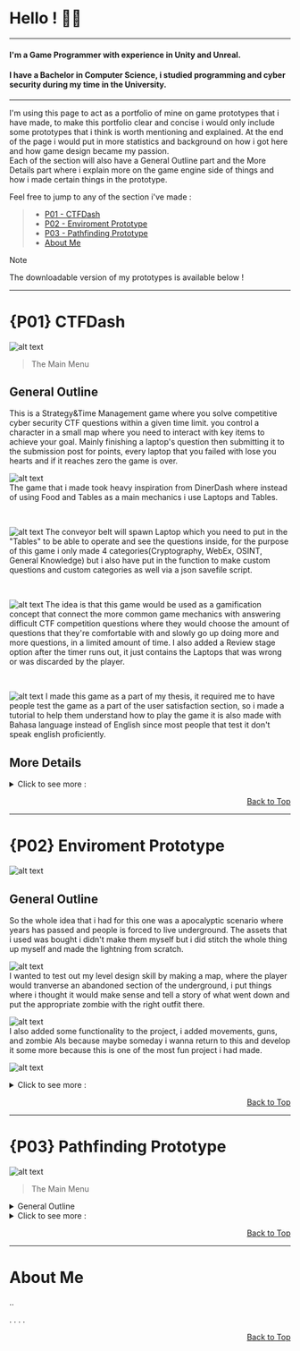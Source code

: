 # Hello ! :space_invader::robot:
---
#### I'm a Game Programmer with experience in Unity and Unreal.
#### I have a Bachelor in Computer Science, i studied programming and cyber security during my time in the University.
---
I'm using this page to act as a portfolio of mine on game prototypes that i have made, to make this portfolio clear and concise i would only include some prototypes that i think is worth mentioning and explained. At the end of the page i would put in more statistics and background on how i got here and how game design became my passion.               
Each of the section will also have a General Outline part and the More Details part where i explain more on the game engine side of things and how i made certain things in the prototype.

Feel free to jump to any of the section i've made :   
>- [P01 - CTFDash](#p01-ctfdash)
>- [P02 - Enviroment Prototype](#p02-enviroment-prototype)
>- [P03 - Pathfinding Prototype](#p03-pathfinding-prototype)  
>- [About Me](#about-me)

> [!NOTE]
> The downloadable version of my prototypes is available below !

---                 

# {P01} CTFDash
![alt text](https://github.com/stephanleyherman/imagedumprepo/blob/main/p01-i1.png)
> The Main Menu       
                      
## General Outline               
This is a Strategy&Time Management game where you solve competitive cyber security CTF questions within a given time limit. you control a character in a small map where you need to interact with key items to achieve your goal. Mainly finishing a laptop's question then submitting it to the submission post for points, every laptop that you failed with lose you hearts and if it reaches zero the game is over.
<br>        
               
<!-- Diner Dash Image Here -->
![alt text](https://github.com/stephanleyherman/imagedumprepo/blob/main/p01-i2.png)             
The game that i made took heavy inspiration from DinerDash where instead of using Food and Tables as a main mechanics i use Laptops and Tables.
               
<br>        
               
<!-- Show table, laptop and the conveyor belt-->
![alt text](https://github.com/stephanleyherman/imagedumprepo/blob/main/p01-i3.png)
The conveyor belt will spawn Laptop which you need to put in the "Tables" to be able to operate and see the questions inside, for the purpose of this game i only made 4 categories(Cryptography, WebEx, OSINT, General Knowledge) but i also have put in the function to make custom questions and custom categories as well via a json savefile script.
               
<br>          
           
<!-- Select amount of questions -->
![alt text](https://github.com/stephanleyherman/imagedumprepo/blob/main/p01-i4.png)
The idea is that this game would be used as a gamification concept that connect the more common game mechanics with answering difficult CTF competition questions where they would choose the amount of questions that they're comfortable with and slowly go up doing more and more questions, in a limited amount of time. I also added a Review stage option after the timer runs out, it just contains the Laptops that was wrong or was discarded by the player.
               
<br>         
           
<!-- Tutorial -->
![alt text](https://github.com/stephanleyherman/imagedumprepo/blob/main/p01-i5.png)
I made this game as a part of my thesis, it required me to have people test the game as a part of the user satisfaction section, so i made a tutorial to help them understand how to play the game it is also made with Bahasa language instead of English since most people that test it don't speak english proficiently.
                
## More Details             
<details>
<summary>Click to see more :</summary>

## 1. {P01} - The Foundation of the project
   
   <!-- -->
   I use a Singleton to manage the input and output of questions, the question itself is saved in a scriptable object that you can manually add in the json file or you can add it in game in the Customize page. I also made several other items to make the game more interesting such as different keys that you can use to interact with the laptop like opening, closing and grabbing the laptop. Almost everything is put inside a single Player Script, looking back this is bad practice from my part since Player.cs became so bloated it has about 2000+ lines of code for no reason at all, i've stop doing this in future projects and instead opted out to make separate script files for most things to reduce unnecessary coupling.
   
   
## 2. {P01} - Scriptable Object and Savefile System
   
   <!-- SO picture here -->
   ![alt text](https://github.com/stephanleyherman/imagedumprepo/blob/main/p01-i6.png)           
   I made a scriptable object that contain two types of questions at that point in time, a fill in the blank type question and multiple choice. I also structured it this way just incase we wanted to add another question type i can just extend the SO and make it have more variables to adjust it.
   
## 3. {P01} - Interactable Laptop
 
<table>
  <tr>
    <td><img src="https://github.com/stephanleyherman/imagedumprepo/blob/main/p01-i7.png"  alt="1" width = 360px height = 240px ></td>
    <td><img src="https://github.com/stephanleyherman/imagedumprepo/blob/main/p01-i8.png" alt="2" width = 360px height = 240px></td>
    <td><img src="https://github.com/stephanleyherman/imagedumprepo/blob/main/p01-i9.png" alt="2" width = 360px height = 240px></td>
   </tr> 
  
</table>
   
   <!-- !Table here-->
   I wanted to make picking up the laptop feels nice, so i added a few keybinds to let you interact with it differently i achieve this by using conditionals, as an example a closed laptop cannot be grabbed so you need to open/close it by pressing F, if you have a laptop on you then you can't pick up another one until you put it down by pressing G for picking up/putting down laptops, you cannot open into the question screen of the laptop if the laptop screen is closed. the idea was to use these keys so the player would be more engaged.
                  
   The act of grabbing a laptop is also just an illusion, i wanted to save memory by having less GameObject/Actor when the game is running so i Destroy() the laptop that was being picked up, save it's information in the Player and then Instantiate() a new one when im interacting with a table.

## 4. {P01} - End of the game Review Manager
 
   <!-- Endgame Screen -->
   ![alt text](https://github.com/stephanleyherman/imagedumprepo/blob/main/p01-i10.png)              
   Also using the singleton that i implemented, whenever the game finishes either by the player running out of time or by finishing all the questions they selected, another scene would be put up as the endgame screen. Here they can put their names in the local leaderboard or choose to review the questions that they have missed or failed.
  <!-- Review Image-->
  ![alt text](https://github.com/stephanleyherman/imagedumprepo/blob/main/p01-i11.png)             
  This map is generated by a loop, the topside and the bottomside is generated independently while the length of the body is adjusted accordingly to the amount of questions that was missed/failed. Since this is just for review they can't pick up the laptop nor submit anything it's purely used just to study.





  
</details>

 <p align = "right"> <a href="#hello--space_invaderrobot"> Back to Top </a></p>  

---           

# {P02} Enviroment Prototype
![alt text](https://github.com/stephanleyherman/imagedumprepo/blob/main/p02-i1.png)          
     
                      
## General Outline            
So the whole idea that i had for this one was a apocalyptic scenario where years has passed and people is forced to live underground. The assets that i used was bought i didn't make them myself but i did stitch the whole thing up myself and made the lightning from scratch.

![alt text](https://github.com/stephanleyherman/imagedumprepo/blob/main/p02-i2.png)      
I wanted to test out my level design skill by making a map, where the player would tranverse an abandoned section of the underground, i put things where i thought it would make sense and tell a story of what went down and put the appropriate zombie with the right outfit there.

![alt text](https://github.com/stephanleyherman/imagedumprepo/blob/main/p02-i3.png)      
I also added some functionality to the project, i added movements, guns, and zombie AIs because maybe someday i wanna return to this and develop it some more because this is one of the most fun project i had made.

![alt text](https://github.com/stephanleyherman/imagedumprepo/blob/main/p02-i4.png)      

<details>
<summary>Click to see more :</summary>


  
</details>

 <p align = "right"> <a href="#hello--space_invaderrobot"> Back to Top </a></p>  
 
 ---                
 
# {P03} Pathfinding Prototype        
        
![alt text](https://github.com/stephanleyherman/imagedumprepo/blob/main/p01-i1.png)
> The Main Menu       
                      
<details>
<summary>General Outline </summary>
      
              
  ![alt text](https://github.com/stephanleyherman/imagedumprepo/blob/main/p01-i1.png)



---
---
                                                                              
  
</details>

<details>
<summary>Click to see more :</summary>


  
</details>

 <p align = "right"> <a href="#hello--space_invaderrobot"> Back to Top </a></p>  
 
---    
                    
# About Me
..

.
.
.
.

 <p align = "right"> <a href="#hello--space_invaderrobot"> Back to Top </a></p>  





<!--
**stephanleyherman/stephanleyherman** is a ✨ _special_ ✨ repository because its `README.md` (this file) appears on your GitHub profile.

Here are some ideas to get you started:

- 🔭 I’m currently working on ...
- 🌱 I’m currently learning ...
- 👯 I’m looking to collaborate on ...
- 🤔 I’m looking for help with ...
- 💬 Ask me about ...
- 📫 How to reach me: ...
- 😄 Pronouns: ...
- ⚡ Fun fact: ...
-->
